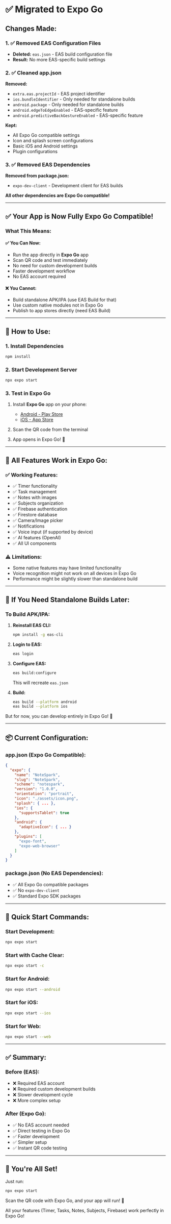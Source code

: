 # ✅ Migrated to Expo Go

## Changes Made:

### 1. ✅ Removed EAS Configuration Files
- **Deleted:** `eas.json` - EAS build configuration file
- **Result:** No more EAS-specific build settings

### 2. ✅ Cleaned app.json
**Removed:**
- `extra.eas.projectId` - EAS project identifier
- `ios.bundleIdentifier` - Only needed for standalone builds
- `android.package` - Only needed for standalone builds
- `android.edgeToEdgeEnabled` - EAS-specific feature
- `android.predictiveBackGestureEnabled` - EAS-specific feature

**Kept:**
- All Expo Go compatible settings
- Icon and splash screen configurations
- Basic iOS and Android settings
- Plugin configurations

### 3. ✅ Removed EAS Dependencies
**Removed from package.json:**
- `expo-dev-client` - Development client for EAS builds

**All other dependencies are Expo Go compatible!**

---

## ✅ Your App is Now Fully Expo Go Compatible!

### What This Means:

#### ✅ You Can Now:
- Run the app directly in **Expo Go** app
- Scan QR code and test immediately
- No need for custom development builds
- Faster development workflow
- No EAS account required

#### ❌ You Cannot:
- Build standalone APK/IPA (use EAS Build for that)
- Use custom native modules not in Expo Go
- Publish to app stores directly (need EAS Build)

---

## 🚀 How to Use:

### 1. Install Dependencies
```bash
npm install
```

### 2. Start Development Server
```bash
npx expo start
```

### 3. Test in Expo Go
1. Install **Expo Go** app on your phone:
   - [Android - Play Store](https://play.google.com/store/apps/details?id=host.exp.exponent)
   - [iOS - App Store](https://apps.apple.com/app/expo-go/id982107779)

2. Scan the QR code from the terminal

3. App opens in Expo Go! 🎉

---

## 📱 All Features Work in Expo Go:

### ✅ Working Features:
- ✅ Timer functionality
- ✅ Task management
- ✅ Notes with images
- ✅ Subjects organization
- ✅ Firebase authentication
- ✅ Firestore database
- ✅ Camera/Image picker
- ✅ Notifications
- ✅ Voice input (if supported by device)
- ✅ AI features (OpenAI)
- ✅ All UI components

### ⚠️ Limitations:
- Some native features may have limited functionality
- Voice recognition might not work on all devices in Expo Go
- Performance might be slightly slower than standalone build

---

## 🔄 If You Need Standalone Builds Later:

### To Build APK/IPA:

1. **Reinstall EAS CLI:**
   ```bash
   npm install -g eas-cli
   ```

2. **Login to EAS:**
   ```bash
   eas login
   ```

3. **Configure EAS:**
   ```bash
   eas build:configure
   ```
   This will recreate `eas.json`

4. **Build:**
   ```bash
   eas build --platform android
   eas build --platform ios
   ```

But for now, you can develop entirely in Expo Go! 🎊

---

## 📦 Current Configuration:

### app.json (Expo Go Compatible):
```json
{
  "expo": {
    "name": "NoteSpark",
    "slug": "NoteSpark",
    "scheme": "notespark",
    "version": "1.0.0",
    "orientation": "portrait",
    "icon": "./assets/icon.png",
    "splash": { ... },
    "ios": {
      "supportsTablet": true
    },
    "android": {
      "adaptiveIcon": { ... }
    },
    "plugins": [
      "expo-font",
      "expo-web-browser"
    ]
  }
}
```

### package.json (No EAS Dependencies):
- ✅ All Expo Go compatible packages
- ✅ No `expo-dev-client`
- ✅ Standard Expo SDK packages

---

## 🎯 Quick Start Commands:

### Start Development:
```bash
npx expo start
```

### Start with Cache Clear:
```bash
npx expo start -c
```

### Start for Android:
```bash
npx expo start --android
```

### Start for iOS:
```bash
npx expo start --ios
```

### Start for Web:
```bash
npx expo start --web
```

---

## ✅ Summary:

### Before (EAS):
- ❌ Required EAS account
- ❌ Required custom development builds
- ❌ Slower development cycle
- ❌ More complex setup

### After (Expo Go):
- ✅ No EAS account needed
- ✅ Direct testing in Expo Go
- ✅ Faster development
- ✅ Simpler setup
- ✅ Instant QR code testing

---

## 🎉 You're All Set!

Just run:
```bash
npx expo start
```

Scan the QR code with Expo Go, and your app will run! 🚀

All your features (Timer, Tasks, Notes, Subjects, Firebase) work perfectly in Expo Go!

